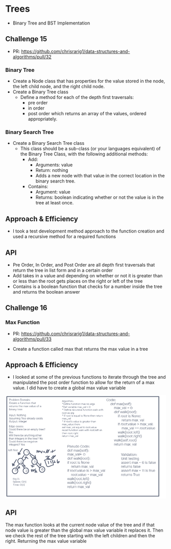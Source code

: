 # Trees

- Binary Tree and BST Implementation

## Challenge 15

- PR: https://github.com/chrisrarig1/data-structures-and-algorithms/pull/32

### Binary Tree

- Create a Node class that has properties for the value stored in the node, the left child node, and the right child node.
- Create a Binary Tree class
  - Define a method for each of the depth first traversals:
    - pre order
    - in order
    - post order which returns an array of the values, ordered appropriately.

### Binary Search Tree

- Create a Binary Search Tree class
  - This class should be a sub-class (or your languages equivalent) of the Binary Tree Class, with the following additional methods:
    - Add:
      - Arguments: value
      - Return: nothing
      - Adds a new node with that value in the correct location in the binary search tree.
    - Contains:
      - Argument: value
      - Returns: boolean indicating whether or not the value is in the tree at least once.

## Approach & Efficiency

- I took a test development method approach to the function creation and used a recursive method for a required functions

## API

- Pre Order, In Order, and Post Order are all depth first traversals that return the tree in list form and in a certain order
- Add takes in a value and depending on whether or not it is greater than or less than the root gets places on the right or left of the tree
- Contains is a boolean function that checks for a number inside the tree and returns the boolean answer

## Challenge 16

### Max Function

- PR: https://github.com/chrisrarig1/data-structures-and-algorithms/pull/33

- Create a function called max that returns the max value in a tree

## Approach & Efficiency

- I looked at some of the previous functions to iterate through the tree and manipulated the post order function to allow for the return of a max value. I did have to create a global max value variable

![White-Board](Code_Challenge_16.png)

## API

The max function looks at the current node value of the tree and if that node value is greater than the global max value variable it replaces it. Then we check the rest of the tree starting with the left children and then the right. Returning the max value variable